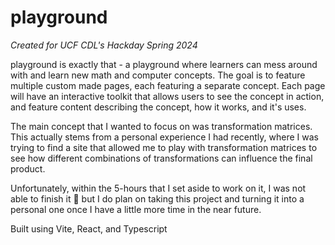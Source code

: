 # playground

_Created for UCF CDL's Hackday Spring 2024_

playground is exactly that - a playground where learners can mess around with and learn new math and computer concepts. The goal is to feature multiple custom made pages, each featuring a separate concept. Each page will have an interactive toolkit that allows users to see the concept in action, and feature content describing the concept, how it works, and it's uses.

The main concept that I wanted to focus on was transformation matrices. This actually stems from a personal experience I had recently, where I was trying to find a site that allowed me to play with transformation matrices to see how different combinations of transformations can influence the final product.

Unfortunately, within the 5-hours that I set aside to work on it, I was not able to finish it 🥲 but I do plan on taking this project and turning it into a personal one once I have a little more time in the near future.

Built using Vite, React, and Typescript
